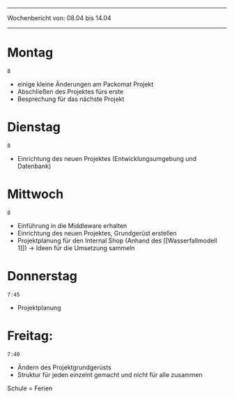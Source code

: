 
--- 
Wochenbericht von: 08.04 bis 14.04    

--- 

# Montag
`8`
- einige kleine Änderungen am Packomat Projekt 
- Abschließen des Projektes fürs erste
- Besprechung für das nächste Projekt

# Dienstag
`8`
- Einrichtung des neuen Projektes (Entwicklungsumgebung und Datenbank)

# Mittwoch
`8`
- Einführung in die Middleware erhalten 
- Einrichtung des neuen Projektes, Grundgerüst erstellen
- Projektplanung für den Internal Shop (Anhand des [[Wasserfallmodell 1]]) -> Ideen für die Umsetzung sammeln

# Donnerstag
`7:45`
- Projektplanung 


# Freitag:
`7:40`
- Ändern des Projektgrundgerüsts
- Struktur für jeden einzelnt gemacht und nicht für alle zusammen



Schule = Ferien
